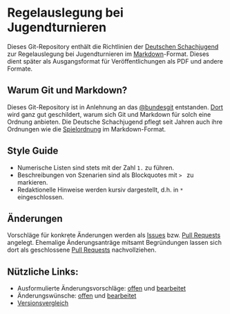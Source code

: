 # Regelauslegung bei Jugendturnieren

Dieses Git-Repository enthält die Richtlinien der [Deutschen Schachjugend](http://deutsche-schachjugend.de) zur Regelauslegung bei Jugendturnieren im [Markdown](http://daringfireball.net/projects/markdown/syntax)-Format. Dieses dient später als Ausgangsformat für Veröffentlichungen als PDF und andere Formate.

## Warum Git und Markdown?

Dieses Git-Repository ist in Anlehnung an das [@bundesgit](https://github.com/bundestag/gesetze) entstanden. [Dort](https://github.com/bundestag/gesetze#warum-git) wird ganz gut geschildert, warum sich Git und Markdown für solch eine Ordnung anbieten. Die Deutsche Schachjugend pflegt seit Jahren auch ihre Ordnungen wie die [Spielordnung](https://github.com/Schachjugend/Spielordnung) im Markdown-Format.

## Style Guide

* Numerische Listen sind stets mit der Zahl `1.` zu führen.
* Beschreibungen von Szenarien sind als Blockquotes mit `> ` zu markieren.
* Redaktionelle Hinweise werden kursiv dargestellt, d.h. in `*` eingeschlossen.

## Änderungen

Vorschläge für konkrete Änderungen werden als [Issues](https://github.com/Schachjugend/Regelauslegung/issues) bzw. [Pull Requests](https://github.com/Schachjugend/Regelauslegung/pulls) angelegt. Ehemalige Änderungsanträge mitsamt Begründungen lassen sich dort als geschlossene [Pull Requests](https://github.com/Schachjugend/Regelauslegung/pulls?state=closed) nachvollziehen.

## Nützliche Links:

* Ausformulierte Änderungsvorschläge: [offen](https://github.com/Schachjugend/Regelauslegung/pulls?q=is%3Aopen+is%3Apr) und [bearbeitet](https://github.com/Schachjugend/Regelauslegung/pulls?q=is%3Apr+is%3Aclosed)
* Änderungswünsche: [offen](https://github.com/Schachjugend/Regelauslegung/pulls?q=is%3Aopen) und [bearbeitet](https://github.com/Schachjugend/Regelauslegung/issues?q=is%3Aclosed)
* [Versionsvergleich](https://github.com/Schachjugend/Regelauslegung/compare)
